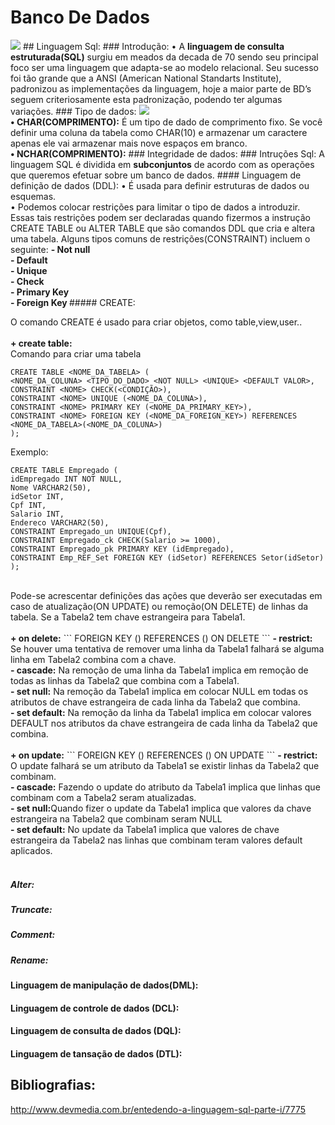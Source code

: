 # Banco De Dados
<img src="http://images.franchiseherald.com/data/images/full/6120/oracle-logo.png"/>
## Linguagem Sql:
### Introdução:
• A <strong>linguagem de consulta estruturada(SQL)</strong> surgiu em meados da decada de 70 sendo seu principal foco ser uma  linguagem que adapta-se ao modelo relacional. Seu sucesso foi tão grande que a ANSI (American National Standarts Institute),  padronizou as implementações da linguagem, hoje a maior parte de BD’s seguem criteriosamente esta padronização, podendo ter algumas variações.
### Tipo de dados:
<img src="https://uploaddeimagens.com.br/images/000/505/114/full/tipo.png?1441984126"/><br>
<strong>• CHAR(COMPRIMENTO):</strong> É um tipo de dado de comprimento fixo. Se você definir uma coluna da tabela como CHAR(10) e armazenar um caractere apenas ele vai armazenar mais nove espaços em branco.<br>
<strong>• NCHAR(COMPRIMENTO):</strong>
### Integridade de dados:
### Intruções Sql:
A linguagem SQL é dividida em <STRONG>subconjuntos</STRONG> de acordo com as operações que queremos efetuar sobre um banco de dados.
#### Linguagem de definição de dados (DDL):
• É usada para definir estruturas de dados ou esquemas.<br>
• Podemos colocar restrições para limitar o tipo de dados a introduzir. Essas tais restrições podem ser declaradas quando  fizermos a instrução CREATE TABLE ou ALTER TABLE que são comandos DDL que cria e altera uma tabela. Alguns tipos comuns de restrições(CONSTRAINT) incluem o seguinte:
<strong>- Not null</strong><br> 
<strong>- Default</strong><br> 
<strong>- Unique</strong><br> 
<strong>- Check</strong> <br> 
<strong>- Primary Key</strong> <br> 
<strong>- Foreign Key </strong>
##### CREATE:</p>
O comando CREATE é usado para criar objetos, como table,view,user..<br><br>
 <strong>+ create table:</strong><br>
Comando para criar uma tabela

```
CREATE TABLE <NOME_DA_TABELA> (
<NOME_DA_COLUNA> <TIPO_DO_DADO> <NOT NULL> <UNIQUE> <DEFAULT VALOR>,
CONSTRAINT <NOME> CHECK(<CONDIÇÃO>),
CONSTRAINT <NOME> UNIQUE (<NOME_DA_COLUNA>),
CONSTRAINT <NOME> PRIMARY KEY (<NOME_DA_PRIMARY_KEY>),
CONSTRAINT <NOME> FOREIGN KEY (<NOME_DA_FOREIGN_KEY>) REFERENCES <NOME_DA_TABELA>(<NOME_DA_COLUNA>)
);
```

Exemplo:
<br>
```
CREATE TABLE Empregado (
idEmpregado INT NOT NULL,
Nome VARCHAR2(50),
idSetor INT,
Cpf INT,
Salario INT,
Endereco VARCHAR2(50),
CONSTRAINT Empregado_un UNIQUE(Cpf),
CONSTRAINT Empregado_ck CHECK(Salario >= 1000),
CONSTRAINT Empregado_pk PRIMARY KEY (idEmpregado),
CONSTRAINT Emp_REF_Set FOREIGN KEY (idSetor) REFERENCES Setor(idSetor)
);
```
<br>
Pode-se acrescentar definições das ações que deverão ser executadas em caso de atualização(ON UPDATE)
ou remoção(ON DELETE) de linhas da tabela. Se a Tabela2 tem chave estrangeira para Tabela1. 
<br><br>
<strong>+ on delete:</STRONG>
```
FOREIGN KEY (<NOME_DA_COLUNA>) REFERENCES <NOME_DA_TABELA>(<NOME_DA_COLUNA>) ON DELETE <NOME_DA_REGRA> 
```
<strong>- restrict:</strong> Se houver uma tentativa de remover uma linha da Tabela1 falhará se alguma linha em Tabela2 combina com a chave.
<br>
<strong>- cascade:</strong> Na remoção de uma linha da Tabela1 implica em remoção de todas as linhas da Tabela2 que combina com a Tabela1.
<br>
<strong>- set null:</strong> Na remoção da Tabela1 implica em colocar NULL em todas os atributos de chave estrangeira de cada linha da Tabela2 que combina.
<br>
<strong>- set default:</strong> Na remoção da linha da Tabela1 implica em colocar valores DEFAULT nos atributos da chave estrangeira de cada linha da Tabela2 que combina.
<br><br>
<strong>+ on update:</STRONG>
```
FOREIGN KEY (<NOME_DA_COLUNA>) REFERENCES <NOME_DA_TABELA>(<NOME_DA_COLUNA>) ON UPDATE <NOME_DA_REGRA> 
```
<strong>- restrict:</strong> O update falhará se um atributo da Tabela1 se existir linhas da Tabela2 que combinam.
<br>
<strong>- cascade:</strong> Fazendo o update do atributo da Tabela1 implica que linhas que combinam com a Tabela2 seram atualizadas. 
<br>
<strong>- set null:</strong>Quando fizer o update da Tabela1 implica que valores da chave estrangeira na Tabela2 que combinam seram NULL
<br>
<strong>- set default:</strong> No update da Tabela1 implica que valores de chave estrangeira da Tabela2 nas linhas que combinam teram valores default aplicados.
<br><br>

##### Alter:  
##### Truncate: 
##### Comment: 
##### Rename: 

#### Linguagem de manipulação de dados(DML):
#### Linguagem de controle de dados (DCL):
#### Linguagem de consulta de dados (DQL):
#### Linguagem de tansação de dados (DTL):

## Bibliografias:
http://www.devmedia.com.br/entedendo-a-linguagem-sql-parte-i/7775
